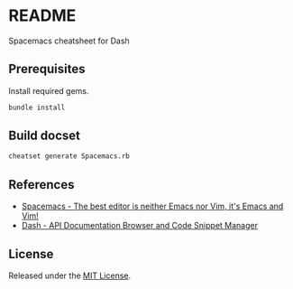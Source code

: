 # README

Spacemacs cheatsheet for Dash

## Prerequisites

Install required gems.

``` bash
bundle install
```

## Build docset 

``` bash
cheatset generate Spacemacs.rb
```

## References

* [Spacemacs - The best editor is neither Emacs nor Vim, it's Emacs and Vim!](http://spacemacs.org)
* [Dash - API Documentation Browser and Code Snippet Manager](https://kapeli.com/dash)

## License

Released under the [MIT License](http://www.opensource.org/licenses/MIT).
